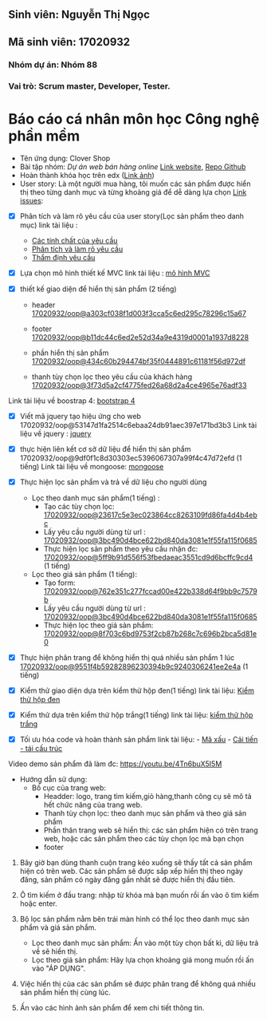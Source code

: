 ## Sinh viên: Nguyễn Thị Ngọc
## Mã sinh viên: 17020932
### Nhóm dự án: Nhóm 88
### Vai trò: Scrum master, Developer, Tester.

# Báo cáo cá nhân môn học Công nghệ phần mềm
* Tên ứng dụng:  Clover Shop
* Bài tập nhóm: *Dự án web bán hàng online* [Link website](http://clover-shop.herokuapp.com), [Repo Github]()
* Hoàn thành khóa học trên edx ([Link ảnh]())
* User story: Là một người mua hàng, tôi muốn các sản phẩm được hiển thị theo từng danh mục và từng khoảng giá để dễ dàng lựa chọn 
	[Link issues]():
- [x] Phân tích và làm rõ yêu cầu của user story(Lọc sản phẩm theo danh mục)
link tài liệu :
    - [Các tính chất của yêu cầu](https://docs.google.com/document/d/1a4i_31R8WBUAnF91syr1FwBpKoAiTY6rEJt1xWjb74M/edit#heading=h.s0hihj78muyz)
    - [Phân tích và làm rõ yêu cầu](https://docs.google.com/document/d/1a4i_31R8WBUAnF91syr1FwBpKoAiTY6rEJt1xWjb74M/edit#heading=h.fvjpas4blmex)
    - [Thẩm định yêu cầu](https://docs.google.com/document/d/1a4i_31R8WBUAnF91syr1FwBpKoAiTY6rEJt1xWjb74M/edit#heading=h.a3b33sgbrokp)

- [x] Lựa chọn mô hình thiết kế MVC
link tài liệu : [mô hình MVC](https://docs.google.com/document/d/1a4i_31R8WBUAnF91syr1FwBpKoAiTY6rEJt1xWjb74M/edit#heading=h.kehlqoeo6d9r)

- [x] thiết kế giao diện để hiển thị sản phẩm (2 tiếng)

	-  header [17020932/oop@a303cf038f1d003f3cca5c6ed295c78296c15a67](https://github.com/17020932/oop/commit/a303cf038f1d003f3cca5c6ed295c78296c15a67)
	   
	-  footer [17020932/oop@b11dc44c6ed2e52d34a9e4319d0001a1937d8228](https://github.com/17020932/oop/commit/b11dc44c6ed2e52d34a9e4319d0001a1937d8228)
	   
	-  phần hiển thị sản phẩm [17020932/oop@434c60b294474bf35f0444891c61181f56d972df ](https://github.com/17020932/oop/commit/434c60b294474bf35f0444891c61181f56d972df)
	   
 	-  thanh tùy chọn lọc theo yêu cầu của khách hàng [17020932/oop@3f73d5a2cf4775fed26a68d2a4ce4965e76adf33](https://github.com/17020932/oop/commit/3f73d5a2cf4775fed26a68d2a4ce4965e76adf33)
		   
Link tài liệu về boostrap 4: [bootstrap 4](https://getbootstrap.com/docs/4.0/getting-started/introduction/)
                    

- [x] Viết mã jquery tạo hiệu ứng cho web 17020932/oop@53147d1fa2514c6ebaa24db91aec397e171bd3b3
Link tài liệu về jquery : [jquery](https://www.w3schools.com/jquery/)

- [x] thực hiện liên kết cơ sở dữ liệu để hiển thị sản phẩm 17020932/oop@9df0f1c8d30303ec5396067307a99f4c47d72efd (1 tiếng)
Link tài liệu về mongoose: [mongoose](https://mongoosejs.com/docs/)

- [x] Thực hiện lọc sản phẩm và trả về dữ liệu cho người dùng 
     - Lọc theo danh mục sản phẩm(1 tiếng) :
          + Tạo các tùy chọn lọc: [17020932/oop@23617c5e3ec023864cc8263109fd86fa4d4b4ebc](https://github.com/17020932/oop/commit/23617c5e3ec023864cc8263109fd86fa4d4b4ebc)
          + Lấy yêu cầu người dùng từ url : [17020932/oop@3bc490d4bce622bd840da3081e1f55fa115f0685](https://github.com/17020932/oop/commit/3bc490d4bce622bd840da3081e1f55fa115f0685)
          + Thực hiện lọc sản phẩm theo yêu cầu nhận đc: [17020932/oop@5ff9b91d556f53fbedaeac3551cd9d6bcffc9cd4](https://github.com/17020932/oop/commit/5ff9b91d556f53fbedaeac3551cd9d6bcffc9cd4) (1 tiếng)
     - Lọc theo giá sản phẩm (1 tiếng):
          + Tạo form: [17020932/oop@762e351c277fccad00e422b338d64f9bb9c7579b](https://github.com/17020932/oop/commit/762e351c277fccad00e422b338d64f9bb9c7579b)
          + Lấy yêu cầu người dùng từ url : [17020932/oop@3bc490d4bce622bd840da3081e1f55fa115f0685](https://github.com/17020932/oop/commit/3bc490d4bce622bd840da3081e1f55fa115f0685)
          + Thực hiện lọc theo giá sản phẩm: [17020932/oop@8f703c6bd9753f2cb87b268c7c696b2bca5d81e0](https://github.com/17020932/oop/commit/8f703c6bd9753f2cb87b268c7c696b2bca5d81e0)


- [x] Thực hiện phân trang để không hiển thị quá nhiều sản phẩm 1 lúc [17020932/oop@9551f4b59282896230394b9c9240306241ee2e4a](https://github.com/17020932/oop/commit/9551f4b59282896230394b9c9240306241ee2e4a) (1 tiếng)

- [x] Kiểm thử giao diện dựa trên kiểm thử hộp đen(1 tiếng)
link tài liệu: [Kiểm thử hộp đen](https://docs.google.com/document/d/1a4i_31R8WBUAnF91syr1FwBpKoAiTY6rEJt1xWjb74M/edit#heading=h.zhrswbsdiifd)

- [x] Kiểm thử dựa trên kiểm thử hộp trắng(1 tiếng)
link tài liệu: [kiểm thử hộp trắng](https://docs.google.com/document/d/1a4i_31R8WBUAnF91syr1FwBpKoAiTY6rEJt1xWjb74M/edit#heading=h.ryzy80x4sqk1)

- [x] Tối ưu hóa code và hoàn thành sản phẩm
   link tài liệu: 
         - [Mã xấu](https://docs.google.com/document/d/1a4i_31R8WBUAnF91syr1FwBpKoAiTY6rEJt1xWjb74M/edit#heading=h.x5jzfha6cshw)
         - [Cải tiến - tái cấu trúc](https://docs.google.com/document/d/1a4i_31R8WBUAnF91syr1FwBpKoAiTY6rEJt1xWjb74M/edit#heading=h.bxti8dsihgwm)

Video demo sản phẩm đã làm đc: https://youtu.be/4Tn6buX5I5M
* Hướng dẫn sử dụng:
     - Bố cục của trang web:
          + Headder: logo, trang tìm kiếm,giỏ hàng,thanh công cụ sẽ mô tả hết chức năng của trang web.
          + Thanh tùy chọn lọc: theo danh mục sản phẩm và theo giá sản phẩm
          + Phần thân trang web sẽ hiển thị: các sản phẩm hiện có trên trang web, hoặc các sản phẩm theo các tùy chọn lọc mà bạn chọn
          + footer
				
1.	Bây giờ bạn dùng thanh cuộn trang kéo xuống sẽ thấy tất cả sản phẩm hiện có trên web. Các sản phẩm sẽ được sắp xếp hiển thị theo ngày đăng, sản phẩm có ngày đăng gần nhất sẽ được hiển thị đầu tiên.

2.	Ô tìm kiếm ở đầu trang: nhập từ khóa mà bạn muốn rồi ấn vào ô tìm kiếm hoặc enter.

3.	Bộ lọc sản phẩm nằm bên trái màn hình có thể lọc theo danh mục sản phẩm và giá sản phẩm.

    + Lọc theo danh mục sản phẩm: Ấn vào một tùy chọn bất kì, dữ liệu trả về sẽ hiển thị.
    + Lọc theo giá sản phẩm: Hãy lựa chọn khoảng giá mong muốn rồi ấn vào "ÁP DỤNG".

4. Việc hiển thị của các sản phẩm sẽ được phân trang để không quá nhiều sản phẩm hiển thị cùng lúc.

5.	Ấn vào các hình ảnh sản phẩm để xem chi tiết thông tin.

